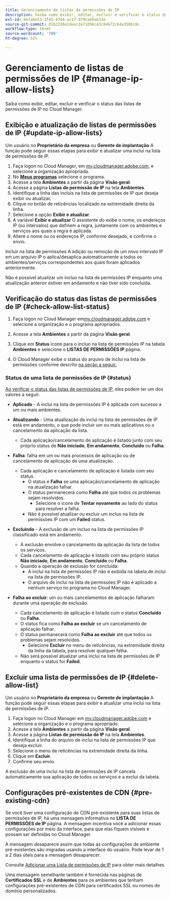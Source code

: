 ```yaml
---
title: Gerenciamento de listas de permissões de IP
description: Saiba como exibir, editar, excluir e verificar o status das listas de permissões de IP no Cloud Manager.
exl-id: 6efabe53-3f45-47d4-ac1f-979cae0ab33e
source-git-commit: d1b2226a1deec2e71056c43c84672cb4a358bc8c
workflow-type: tm+mt
source-wordcount: '789'
ht-degree: 52%

---
```


# Gerenciamento de listas de permissões de IP {#manage-ip-allow-lists}

Saiba como exibir, editar, excluir e verificar o status das listas de permissões de IP no Cloud Manager.

## Exibição e atualização de listas de permissões de IP {#update-ip-allow-lists}

Um usuário no **Proprietário da empresa** ou **Gerente de implantação** A função pode seguir essas etapas para exibir e atualizar uma inclui na lista de permissões de IP.

1. Faça logon no Cloud Manager, em [my.cloudmanager.adobe.com](https://my.cloudmanager.adobe.com/), e selecione a organização apropriada.
1. No **[Meus programas](/help/implementing/cloud-manager/navigation.md#my-programs)** selecione o programa.
1. Acesse a tela **Ambientes** a partir da página **Visão geral**.
1. Acesse a página **Listas de permissão de IP** na tela **Ambientes**.
1. Identifique a linha das incluis na lista de permissões de IP que deseja exibir ou atualizar.
1. Clique no botão de reticências localizado na extremidade direita da linha.
1. Selecione a opção **Exibir e atualizar**.
1. A variável **Exibir e atualizar** O assistente do exibe o nome, os endereços IP (ou intervalos) que definem a regra, juntamente com os ambientes e serviços aos quais a regra é aplicada.
1. Altere o nome ou os endereços IP, conforme desejado, e confirme o envio.

Incluir na lista de permissões A adição ou remoção de um novo intervalo IP em um arquivo IP o aplica/desaplica automaticamente a todos os ambientes/serviços correspondentes aos quais foram aplicados anteriormente.

Não é possível atualizar um incluo na lista de permissões IP enquanto uma atualização anterior estiver em andamento e não tiver sido concluída.

## Verificação do status das listas de permissões de IP {#check-allow-list-status}

1. Faça logon no Cloud Manager em[my.cloudmanager.adobe.com](https://my.cloudmanager.adobe.com/) e selecione a organização e o programa apropriados.

1. Acesse a tela **Ambientes** a partir da página **Visão geral**.

1. Clique em **Status** ícone para o incluo na lista de permissões IP na tabela **Ambientes** e selecione o **LISTAS DE PERMISSÕES IP** página.

1. O Cloud Manager exibe o status do arquivo de inclui na lista de permissões conforme descrito [na seção a seguir.](#status)

### Status de uma lista de permissões de IP {#status}

[Ao verificar o status das listas de permissões de IP,](#check-allow-list-status) eles podem ter um dos valores a seguir.

* **Aplicado** - A inclui na lista de permissões IP é aplicada com sucesso a um ou mais ambientes.

* **Atualizando** - Uma atualização da inclui na lista de permissões de IP está em andamento, o que pode incluir um ou mais aplicativos ou o cancelamento da aplicação da lista.

   * Cada aplicação/cancelamento de aplicação é listado junto com seu próprio status de **Não iniciado**, **Em andamento**, **Concluído** ou **Falha**.

* **Falha**: falha em um ou mais processos de aplicação ou de cancelamento de aplicação de uma atualização.
   * Cada aplicação e cancelamento de aplicação é listada com seu status.
      * O status é **Falha** se uma aplicação/cancelamento de aplicação na atualização falhar.
      * O status permanecerá como **Falha** até que todos os problemas sejam resolvidos.
         * Selecione o ícone de **Tentar novamente** ao lado do status para resolver a falha.
      * Não é possível atualizar ou excluir um incluo na lista de permissões IP com um **Failed** status.

* **Excluindo** - A exclusão de um incluo na lista de permissões IP classificado está em andamento.
   * A exclusão envolve o cancelamento da aplicação da lista de todos os serviços.
   * Cada cancelamento de aplicação é listado com seu próprio status **Não iniciado**, **Em andamento**, **Concluído** ou **Falha**.
   * Quando a operação de exclusão for concluída:
      * A inclui na lista de permissões IP não é exibida na tabela de inclui na lista de permissões IP.
      * O arquivo de inclui na lista de permissões IP não é aplicado a nenhum serviço no programa no Cloud Manager.

* **Falha ao excluir**: um ou mais cancelamentos de aplicação falharam durante uma operação de exclusão.

   * Cada cancelamento de aplicação é listado com o status **Concluído** ou **Falha**.
   * O status fica como **Falha ao excluir** se um cancelamento de aplicação falhar.
   * O status permanecerá como **Falha ao excluir** até que todos os problemas sejam resolvidos.
      * Selecione **Excluir** no menu de reticências, na extremidade direita da linha da tabela, para resolver qualquer falha.
   * Não será possível atualizar uma inclui na lista de permissões de IP enquanto o status for **Failed**.

## Excluir uma lista de permissões de IP {#delete-allow-list}

Um usuário no **Proprietário da empresa** ou **Gerente de implantação** A função pode seguir essas etapas para exibir e atualizar uma inclui na lista de permissões de IP.

1. Faça logon no Cloud Manager em [my.cloudmanager.adobe.com](https://my.cloudmanager.adobe.com/) e selecione a organização e o programa apropriado.
1. Acesse a tela **Ambientes** a partir da página **Visão geral**.
1. Acesse a página **Listas de permissão de IP** na tela **Ambientes**.
1. Identifique a linha do arquivo de inclui na lista de permissões IP que deseja excluir.
1. Selecione o menu de reticências na extremidade direita da linha.
1. Clique em **Excluir**.
1. Confirme seu envio.

A exclusão de uma inclui na lista de permissões de IP cancela automaticamente sua aplicação de todos os serviços e a exclui da tabela.

## Configurações pré-existentes de CDN {#pre-existing-cdn}

Se você tiver uma configuração de CDN pré-existente para suas listas de permissões de IP, há uma mensagem informativa no **LISTA DE PERMISSÕES de IP** página. A mensagem incentiva você a adicionar essas configurações por meio da interface, para que elas fiquem visíveis e possam ser definidas no Cloud Manager.

A mensagem desaparece assim que todas as configurações de ambiente pré-existentes são migradas usando a interface do usuário. Pode levar de 1 a 2 dias úteis para a mensagem desaparecer.

Consulte [Adicionar uma Lista de permissões de IP](/help/implementing/cloud-manager/ip-allow-lists/add-ip-allow-lists.md) para obter mais detalhes.

Uma mensagem semelhante também é fornecida nas páginas de **Certificados SSL** e de **Ambientes** para os ambientes que tenham configurações pré-existentes de CDN para certificados SSL ou nomes de domínio personalizados.

